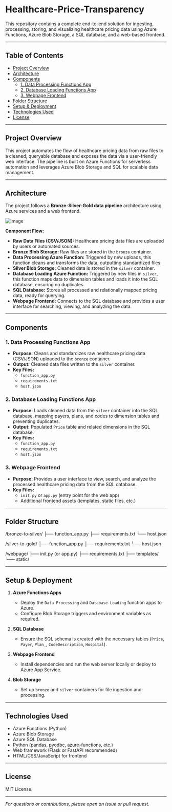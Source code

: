 # Healthcare-Price-Transparency

This repository contains a complete end-to-end solution for ingesting, processing, storing, and visualizing healthcare pricing data using Azure Functions, Azure Blob Storage, a SQL database, and a web-based frontend.

---

## Table of Contents

- [Project Overview](#project-overview)
- [Architecture](#architecture)
- [Components](#components)
  - [1. Data Processing Functions App](#1-Data-Processing-functions-app)
  - [2. Database Loading Functions App](#2-Database-loading-functions-app)
  - [3. Webpage Frontend](#3-webpage-frontend)
- [Folder Structure](#folder-structure)
- [Setup & Deployment](#setup--deployment)
- [Technologies Used](#technologies-used)
- [License](#license)

---

## Project Overview

This project automates the flow of healthcare pricing data from raw files to a cleaned, queryable database and exposes the data via a user-friendly web interface. The pipeline is built on Azure Functions for serverless automation and leverages Azure Blob Storage and SQL for scalable data management.

---

## Architecture

The project follows a **Bronze-Silver-Gold data pipeline** architecture using Azure services and a web frontend.

![image](https://github.com/user-attachments/assets/7ce505dc-d2af-4276-9d06-777d906fc64b)


**Component Flow:**

- **Raw Data Files (CSV/JSON):** Healthcare pricing data files are uploaded by users or automated sources.
- **Bronze Blob Storage:** Raw files are stored in the `bronze` container.
- **Data Processing Azure Function:** Triggered by new uploads, this function cleans and transforms the data, outputting standardized files.
- **Silver Blob Storage:** Cleaned data is stored in the `silver` container.
- **Database Loading Azure Function:** Triggered by new files in `silver`, this function maps data to dimension tables and loads it into the SQL database, ensuring no duplicates.
- **SQL Database:** Stores all processed and relationally mapped pricing data, ready for querying.
- **Webpage Frontend:** Connects to the SQL database and provides a user interface for searching, viewing, and analyzing the data.
  
---

## Components

### 1. Data Processing Functions App

- **Purpose:** Cleans and standardizes raw healthcare pricing data (CSV/JSON) uploaded to the `bronze` container.
- **Output:** Cleaned data files written to the `silver` container.
- **Key Files:**  
  - `function_app.py`  
  - `requirements.txt`  
  - `host.json`  

### 2. Database Loading Functions App

- **Purpose:** Loads cleaned data from the `silver` container into the SQL database, mapping payers, plans, and codes to dimension tables and preventing duplicates.
- **Output:** Populated `Price` table and related dimensions in the SQL database.
- **Key Files:**  
  - `function_app.py`  
  - `requirements.txt`  
  - `host.json`  

### 3. Webpage Frontend

- **Purpose:** Provides a user interface to view, search, and analyze the processed healthcare pricing data from the SQL database.
- **Key Files:**  
  - `init.py` or `app.py` (entry point for the web app)  
  - Additional frontend assets (templates, static files, etc.)

---

## Folder Structure

/bronze-to-silver/
├── function_app.py
├── requirements.txt
└── host.json

/silver-to-gold/
├── function_app.py
├── requirements.txt
└── host.json

/webpage/
├── init.py (or app.py)
├── requirements.txt
├── templates/
└── static/


---

## Setup & Deployment

1. **Azure Functions Apps**
   - Deploy the `Data Processing` and `Database Loading` function apps to Azure.
   - Configure Blob Storage triggers and environment variables as required.

2. **SQL Database**
   - Ensure the SQL schema is created with the necessary tables (`Price`, `Payer`, `Plan_`, `CodeDescription`, `Hospital`).

3. **Webpage Frontend**
   - Install dependencies and run the web server locally or deploy to Azure App Service.

4. **Blob Storage**
   - Set up `bronze` and `silver` containers for file ingestion and processing.

---

## Technologies Used

- Azure Functions (Python)
- Azure Blob Storage
- Azure SQL Database
- Python (pandas, pyodbc, azure-functions, etc.)
- Web framework (Flask or FastAPI recommended)
- HTML/CSS/JavaScript for frontend

---

## License

MIT License.

---

_For questions or contributions, please open an issue or pull request._
